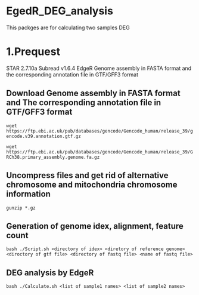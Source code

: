 # EgedR_DEG_analysis
This packges are for calculating two samples DEG
# 1.Prequest 
STAR  2.7.10a
Subread   v1.6.4
EdgeR 
Genome assembly in FASTA format and the corresponding annotation file in GTF/GFF3 format
## Download  Genome assembly in FASTA format and The corresponding annotation file in GTF/GFF3 format
`wget https://ftp.ebi.ac.uk/pub/databases/gencode/Gencode_human/release_39/gencode.v39.annotation.gtf.gz`

`wget https://ftp.ebi.ac.uk/pub/databases/gencode/Gencode_human/release_39/GRCh38.primary_assembly.genome.fa.gz`
## Uncompress files and get rid of alternative chromosome and mitochondria chromosome information
`gunzip *.gz`

## Generation of genome idex, alignment, feature count 
`bash ./Script.sh <directory of idex> <diretory of reference genome> <diroctory of gtf file> <directory of fastq file> <name of fastq file>`
## DEG analysis by EdgeR 
`bash ./Calculate.sh <list of sample1 names> <list of sample2 names>` 
